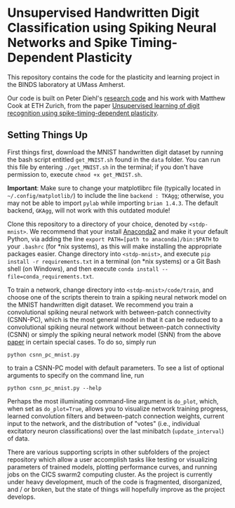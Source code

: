 # Unsupervised Handwritten Digit Classification using Spiking Neural Networks and Spike Timing-Dependent Plasticity

This repository contains the code for the plasticity and learning project in the BINDS laboratory at UMass Amherst.

Our code is built on Peter Diehl's [research code](https://github.com/peter-u-diehl/stdp-mnist) and his work with Matthew Cook at ETH Zurich, from the paper [Unsupervised learning of digit recognition using spike-timing-dependent plasticity](http://journal.frontiersin.org/article/10.3389/fncom.2015.00099/full#).

## Setting Things Up

First things first, download the MNIST handwritten digit dataset by running the bash script entitled `get_MNIST.sh` found in the `data` folder. You can run this file by entering `./get_MNIST.sh` in the terminal; if you don't have permission to, execute `chmod +x get_MNIST.sh`.

__Important__: Make sure to change your matplotlibrc file (typically located in `~/.config/matplotlib/`) to include the line `backend : TKAgg`; otherwise, you may not be able to import `pylab` while importing `brian 1.4.3`. The default backend, `GKAgg`, will not work with this outdated module!

Clone this repository to a directory of your choice, denoted by `<stdp-mnist>`. We recommend that your install [Anaconda2](https://www.continuum.io/downloads) and make it your default Python, via adding the line `export PATH=[path to anaconda]/bin:$PATH` to your `.bashrc` (for \*nix systems), as this will make installing the appropriate packages easier. Change directory into `<stdp-mnist>`, and execute `pip install -r requirements.txt` in a terminal (on \*nix systems) or a Git Bash shell (on Windows), and then execute `conda install --file=conda_requirements.txt`.

To train a network, change directory into `<stdp-mnist>/code/train`, and choose one of the scripts therein to train a spiking neural network model on the MNIST handwritten digit dataset. We recommend you train a convolutional spiking neural network with between-patch connectivity (CSNN-PC), which is the most general model in that it can be reduced to a convolutional spiking neural network without between-patch connectivity (CSNN) or simply the spiking neural network model (SNN) from the above [paper](http://journal.frontiersin.org/article/10.3389/fncom.2015.00099/full#) in certain special cases. To do so, simply run

```
python csnn_pc_mnist.py
```

to train a CSNN-PC model with default parameters. To see a list of optional arguments to specify on the command line, run

```
python csnn_pc_mnist.py --help
```

Perhaps the most illuminating command-line argument is `do_plot`, which, when set as `do_plot=True`, allows you to visualize network training progress, learned convolution filters and between-patch connection weights, current input to the network, and the distribution of "votes" (i.e., individual excitatory neuron classifications) over the last minibatch (`update_interval`) of data.

There are various supporting scripts in other subfolders of the project repository which allow a user accomplish tasks like testing or visualizing parameters of trained models, plotting performance curves, and running jobs on the CICS swarm2 computing cluster. As the project is currently under heavy development, much of the code is fragmented, disorganized, and / or broken, but the state of things will hopefully improve as the project develops.
